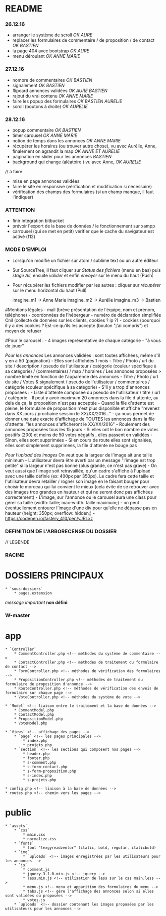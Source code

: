 # README #

### 26.12.16
- arranger le système de scroll *OK AURE*
- replacer les formulaires de commentaire / de proposition / de contact *OK BASTIEN*
- la page 404 avec bootstrap *OK AURE*
- menu déroulant *OK ANNE MARIE*

### 27.12.16
- nombre de commentaires *OK BASTIEN*
- signalement *OK BASTIEN*
- flipcard annonces validées *OK AURE BASTIEN*
- rajout du vrai contenu *OK ANNE MARIE*
- faire les popup des formulaires *OK BASTIEN AURELIE*
- scroll (boutons à droite) *OK AURELIE*

### 28.12.16
- popup commentaire *OK BASTIEN*
- timer carousel *OK ANNE MARIE*
- notion de temps dans les annonces *OK ANNE MARIE*
- récupérer les horaires (ou trouver autre chose), vu avec Aurélie, Anne, finalement on agrandit la map *OK ANNE ET AURELIE*
- pagination en slider pour les annonces *BASTIEN*
- background qui change (aléatoire ) vu avec Anne, *OK AURELIE*

// à faire
- mise en page annonces validées
- faire le site en responsive (vérification et modification si nécessaire)
- vérification des champs des formulaires (si un champ manque, il faut l'indiquer)

### ATTENTION
- finir intégration bitbucket
- prévoir l'export de la base de données / le fonctionnement sur xampp
- carrousel (qui se met en petit) vérifier que le cache du navigateur est activé (f12)

### MODE D'EMPLOI

* Lorsqu'on modifie un fichier sur atom / sublime text ou un autre éditeur
* Sur SourceTree, il faut cliquer sur *Status des fichiers* (menu en bas) puis *stage All*, ensuite *valider* et enfin *envoyer* sur le menu du haut (Push)
* Pour récupérer les fichiers modifier par les autres : cliquer sur *récupérer* sur le menu horizontal du haut (Pull)

    imagine_m1 -> Anne Marie
    imagine_m2 -> Aurélie
    imagine_m3 -> Bastien
    
#Mentions légales
    - mail (brève présentation de l'équipe, nom et prénom, téléphone)
    - coordonnées de l'hébergeur
    - numéro de déclaration simplifiée Cnil (collecte de données sur les clients, cookies ? ip ?)
    - cookies (pourquoi il y a des cookies ? Est-ce qu'ils les accepte (bouton "j'ai compris") et moyen de refuser 
    
#Pour le carousel : 
    - 4 images représentative de chaque catégorie
    - "à vous de jouer"

*Pour les annonces*
Les annonces validées : sont toutes affichées, même s'il y en a 50 (pagination)
    - Elles sont affichées  1 mois
    - Titre / Photo / url du site / description / pseudo de l'utilisateur / catégorie (couleur spécifique à sa catégorie) / (commentaires) / map / horaires /
Les annonces proposées > nombre limité en fonction de l'apparence des annonces
    - Titre / Photo / url du site / Votes & signalement / pseudo de l'utilisateur / commentaires / catégorie (couleur spécifique à sa catégorie)
    - S'il y a trop d'annonces proposées :
        - Liste d'attente composée du pseudo de l'utilisateur / titre / url / catégorie
        - Il peut y avoir maximum 20 annonces dans la file d'attente, au dela de ça, la proposition n'est pas acceptée
            - Quand la file d'attente est pleine, le formulaire de proposition n'est plus disponible et affiche "revenez dans XX jours / prochaine session le XX/XX/2016..."
        - ça nous permet de donner une date exacte d'affichage de TOUTES les annonces dans la file d'attente. "les annonces s'afficheront le XX/XX/2016"
        - Roulement des annonces proposées tous les 15 jours
            - Si elles ont le bon nombre de votes positifs (200) et moins de 50 votes négatifs , elles passent en validées
            - Sinon, elles sont supprimées
            - Si en cours de route elles sont signalées, elles sont simplement supprimées, la file d'attente ne bouge pas

*Pour l'upload des images*
On veut que la largeur de l'image ait une taille minimum
    - L'utilisateur devra être averti par un message "l'image est trop petite" si la largeur n'est pas bonne (plus grande, ce n'est pas grave)
    - On veut aussi que l'image soit retravaillée, qu'un cadre s'affiche à l'upload avec une taille définie (ex: 400px par 350px). Le cadre fera cette taille et l'utilisateur devra retailler / rogner son image en le faisant bouger pour choisir le morceau qui lui convient le mieux (cela évite de se retrouver avec des images trop grandes en hauteur et qui ne seront donc pas affichées correctement)
    - L'image, sur l'annonce ou le carousel aura une class pour gérer sa taille (width: taille; max-width: taille maximum;)
        - on peut éventuellement entourer l'image d'une div pour qu'elle ne dépasse pas en hauteur (height: 350px; overflow: hidden;)
    - https://codepen.io/fasterv_410/pen/yJRLxz

### DEFINITION DE L'ARBORECENSE DU DOSSIER

// LEGENDE
### RACINE
# DOSSIERS PRINCIPAUX
    * `sous-dossiers`
        * pages.extension
*message important*
**non défini**

### W-master

# app
    * `Controller`
        * CommentController.php <!-- méthodes du système de commentaire -->
        * ContactController.php <!-- méthodes de traitement du formulaire de contact -->
        * FormController.php <!-- méthodes de vérification des formulaires -->
        * PropositionController.php <!-- méthodes de traitement du formulaire de proposition d'annonce -->
        * RouteController.php <!-- méthodes de vérification des envois de formulaire sur chaque page -->
        * VoteController.php <!-- méthodes du système de vote -->

    * `Model` <!-- liaison entre le traitement et la base de données -->
        * CommentModel.php
        * ContactModel.php
        * PropositionModel.php
        * VoteModel.php

    * `Views` <!-- affichage des pages -->
        * `page` <!-- les pages principales -->
            * index.php
            * projets.php
        * `section` <!-- les sections qui composent nos pages -->
            * header.php
            * footer.php
            * s-comment.php
            * s-form-contact.php
            * s-form-proposition.php
            * s-index.php
            * s-projets.php
            
    * config.php <!-- liaison à la base de données -->
    * routes.php <!-- chemin vers les pages -->
    
# public
    * `assets`
        * `css`
            * main.css
            * normalize.css
        * `fonts`
            * font "texgyreadventor" (italic, bold, regular, italicbold)
        * `img`
            * `uploads` <!-- images enregistrées par les utilisateurs pour les annonces -->
        * `js`
            * comment.js
            * jquery-3.1.0.min.js <!-- jquery -->
            * less.min.js <!-- utilisation de less sur le css main.less -->
            * menu.js <!-- menu et apparition des formulaires du menu -->
            * tabs.js <!-- gère l'affichage des annonces selon si elles sont validées ou proposées -->
            * votes.js
        * `uploads` <!-- dossier contenant les images proposées par les utilisateurs pour les annonces -->
